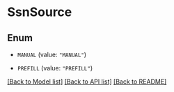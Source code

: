 # SsnSource

## Enum


* `MANUAL` (value: `"MANUAL"`)

* `PREFILL` (value: `"PREFILL"`)


[[Back to Model list]](../../README.md#documentation-for-models) [[Back to API list]](../../README.md#documentation-for-api-endpoints) [[Back to README]](../../README.md)


